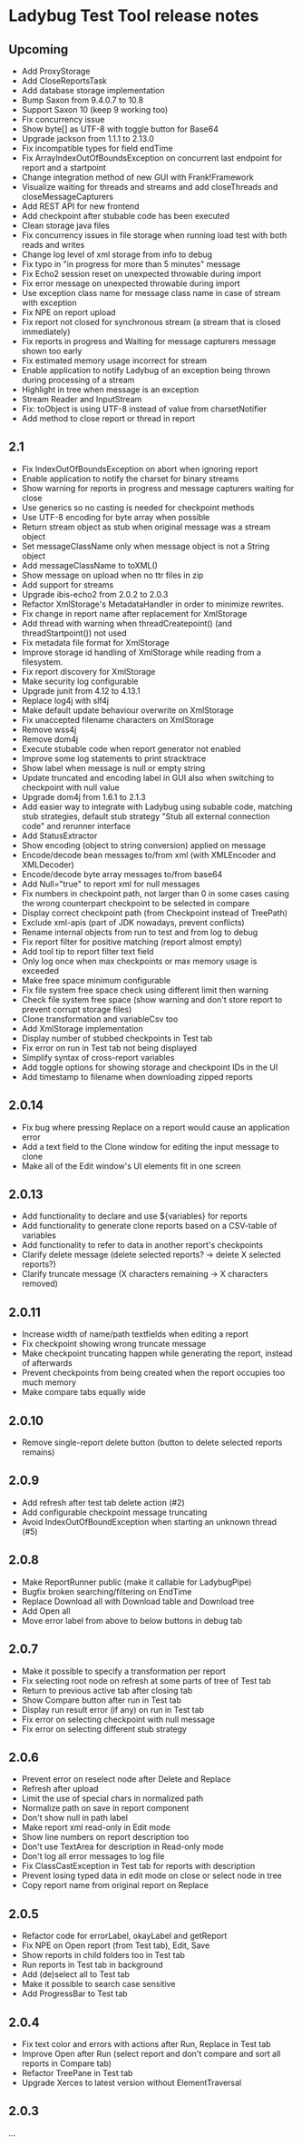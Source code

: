 Ladybug Test Tool release notes
===============================



Upcoming
--------

- Add ProxyStorage
- Add CloseReportsTask
- Add database storage implementation
- Bump Saxon from 9.4.0.7 to 10.8
- Support Saxon 10 (keep 9 working too)
- Fix concurrency issue
- Show byte[] as UTF-8 with toggle button for Base64
- Upgrade jackson from 1.1.1 to 2.13.0
- Fix incompatible types for field endTime
- Fix ArrayIndexOutOfBoundsException on concurrent last endpoint for report and a startpoint
- Change integration method of new GUI with Frank!Framework
- Visualize waiting for threads and streams and add closeThreads and closeMessageCapturers
- Add REST API for new frontend
- Add checkpoint after stubable code has been executed
- Clean storage java files
- Fix concurrency issues in file storage when running load test with both reads and writes
- Change log level of xml storage from info to debug
- Fix typo in "in progress for more than 5 minutes" message
- Fix Echo2 session reset on unexpected throwable during import
- Fix error message on unexpected throwable during import
- Use exception class name for message class name in case of stream with exception
- Fix NPE on report upload
- Fix report not closed for synchronous stream (a stream that is closed immediately)
- Fix reports in progress and Waiting for message capturers message shown too early
- Fix estimated memory usage incorrect for stream
- Enable application to notify Ladybug of an exception being thrown during processing of a stream
- Highlight in tree when message is an exception
- Stream Reader and InputStream
- Fix: toObject is using UTF-8 instead of value from charsetNotifier
- Add method to close report or thread in report



2.1
---

- Fix IndexOutOfBoundsException on abort when ignoring report
- Enable application to notify the charset for binary streams
- Show warning for reports in progress and message capturers waiting for close
- Use generics so no casting is needed for checkpoint methods
- Use UTF-8 encoding for byte array when possible
- Return stream object as stub when original message was a stream object
- Set messageClassName only when message object is not a String object
- Add messageClassName to toXML()
- Show message on upload when no ttr files in zip
- Add support for streams
- Upgrade ibis-echo2 from 2.0.2 to 2.0.3
- Refactor XmlStorage's MetadataHandler in order to minimize rewrites.
- Fix change in report name after replacement for XmlStorage
- Add thread with warning when threadCreatepoint() (and threadStartpoint()) not used
- Fix metadata file format for XmlStorage
- Improve storage id handling of XmlStorage while reading from a filesystem.
- Fix report discovery for XmlStorage
- Make security log configurable
- Upgrade junit from 4.12 to 4.13.1
- Replace log4j with slf4j
- Make default update behaviour overwrite on XmlStorage
- Fix unaccepted filename characters on XmlStorage
- Remove wss4j
- Remove dom4j
- Execute stubable code when report generator not enabled
- Improve some log statements to print stracktrace
- Show label when message is null or empty string
- Update truncated and encoding label in GUI also when switching to checkpoint with null value
- Upgrade dom4j from 1.6.1 to 2.1.3
- Add easier way to integrate with Ladybug using subable code, matching stub strategies, default stub strategy "Stub all external connection code" and rerunner interface
- Add StatusExtractor
- Show encoding (object to string conversion) applied on message
- Encode/decode bean messages to/from xml (with XMLEncoder and XMLDecoder) 
- Encode/decode byte array messages to/from base64
- Add Null="true" to report xml for null messages
- Fix numbers in checkpoint path, not larger than 0 in some cases casing the wrong counterpart checkpoint to be selected in compare
- Display correct checkpoint path (from Checkpoint instead of TreePath)
- Exclude xml-apis (part of JDK nowadays, prevent conflicts)
- Rename internal objects from run to test and from log to debug
- Fix report filter for positive matching (report almost empty)
- Add tool tip to report filter text field
- Only log once when max checkpoints or max memory usage is exceeded
- Make free space minimum configurable
- Fix file system free space check using different limit then warning
- Check file system free space (show warning and don't store report to prevent corrupt storage files)
- Clone transformation and variableCsv too
- Add XmlStorage implementation
- Display number of stubbed checkpoints in Test tab
- Fix error on run in Test tab not being displayed
- Simplify syntax of cross-report variables
- Add toggle options for showing storage and checkpoint IDs in the UI
- Add timestamp to filename when downloading zipped reports



2.0.14
---

- Fix bug where pressing Replace on a report would cause an application error
- Add a text field to the Clone window for editing the input message to clone
- Make all of the Edit window's UI elements fit in one screen



2.0.13
---

- Add functionality to declare and use ${variables} for reports
- Add functionality to generate clone reports based on a CSV-table of variables
- Add functionality to refer to data in another report's checkpoints
- Clarify delete message (delete selected reports? -> delete X selected reports?)
- Clarify truncate message (X characters remaining -> X characters removed)



2.0.11
---

- Increase width of name/path textfields when editing a report
- Fix checkpoint showing wrong truncate message
- Make checkpoint truncating happen while generating the report, instead of afterwards
- Prevent checkpoints from being created when the report occupies too much memory
- Make compare tabs equally wide



2.0.10
---

- Remove single-report delete button (button to delete selected reports remains)



2.0.9
---

- Add refresh after test tab delete action (#2)
- Add configurable checkpoint message truncating
- Avoid IndexOutOfBoundException when starting an unknown thread (#5)



2.0.8
---

- Make ReportRunner public (make it callable for LadybugPipe)
- Bugfix broken searching/filtering on EndTime
- Replace Download all with Download table and Download tree
- Add Open all
- Move error label from above to below buttons in debug tab



2.0.7
---

- Make it possible to specify a transformation per report
- Fix selecting root node on refresh at some parts of tree of Test tab
- Return to previous active tab after closing tab
- Show Compare button after run in Test tab
- Display run result error (if any) on run in Test tab
- Fix error on selecting checkpoint with null message
- Fix error on selecting different stub strategy



2.0.6
---

- Prevent error on reselect node after Delete and Replace
- Refresh after upload
- Limit the use of special chars in normalized path
- Normalize path on save in report component
- Don't show null in path label
- Make report xml read-only in Edit mode
- Show line numbers on report description too
- Don't use TextArea for description in Read-only mode
- Don't log all error messages to log file
- Fix ClassCastException in Test tab for reports with description
- Prevent losing typed data in edit mode on close or select node in tree
- Copy report name from original report on Replace



2.0.5
---

- Refactor code for errorLabel, okayLabel and getReport
- Fix NPE on Open report (from Test tab), Edit, Save 
- Show reports in child folders too in Test tab
- Run reports in Test tab in background
- Add (de)select all to Test tab
- Make it possible to search case sensitive
- Add ProgressBar to Test tab



2.0.4
---

- Fix text color and errors with actions after Run, Replace in Test tab
- Improve Open after Run (select report and don't compare and sort all reports in Compare tab)
- Refactor TreePane in Test tab
- Upgrade Xerces to latest version without ElementTraversal



2.0.3
---

...
